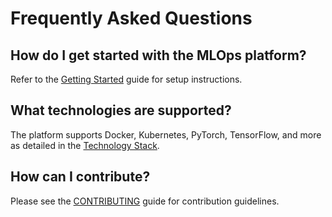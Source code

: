 # Frequently Asked Questions

## How do I get started with the MLOps platform?

Refer to the [Getting Started](./getting_started.md) guide for setup instructions.

## What technologies are supported?

The platform supports Docker, Kubernetes, PyTorch, TensorFlow, and more as detailed in the [Technology Stack](./mlops_lifecycle.md#5-technology-stack).

## How can I contribute?

Please see the [CONTRIBUTING](./CONTRIBUTING.md) guide for contribution guidelines.